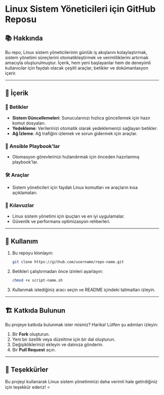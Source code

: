 # Linux Sistem Yöneticileri için GitHub Reposu

## 📚 Hakkında
Bu repo, Linux sistem yöneticilerinin günlük iş akışlarını kolaylaştırmak, sistem yönetimi süreçlerini otomatikleştirmek ve verimliliklerini artırmak amacıyla oluşturulmuştur. İçerik, hem yeni başlayanlar hem de deneyimli kullanıcılar için faydalı olacak çeşitli araçlar, betikler ve dokümantasyon içerir.

---

## 🚀 İçerik

### 🔧 Betikler
- **Sistem Güncellemeleri**: Sunucularınızı hızlıca güncellemek için hazır komut dosyaları.
- **Yedekleme**: Verilerinizi otomatik olarak yedeklemenizi sağlayan betikler.
- **Ağ İzleme**: Ağ trafiğini izlemek ve sorun gidermek için araçlar.

### 📂 Ansible Playbook'lar
- Otomasyon görevlerinizi hızlandırmak için önceden hazırlanmış playbook'lar.

### 🛠️ Araçlar
- Sistem yöneticileri için faydalı Linux komutları ve araçların kısa açıklamaları.

### 📖 Kılavuzlar
- Linux sistem yönetimi için ipuçları ve en iyi uygulamalar.
- Güvenlik ve performans optimizasyon rehberleri.

---

## 📜 Kullanım
1. Bu repoyu klonlayın:
   ```bash
   git clone https://github.com/username/repo-name.git
   ```
2. Betikleri çalıştırmadan önce izinleri ayarlayın:
   ```bash
   chmod +x script-name.sh
   ```
3. Kullanmak istediğiniz aracı seçin ve README içindeki talimatları izleyin.

---

## 🏗️ Katkıda Bulunun
Bu projeye katkıda bulunmak ister misiniz? Harika! Lütfen şu adımları izleyin:
1. Bir **Fork** oluşturun.
2. Yeni bir özellik veya düzeltme için bir dal oluşturun.
3. Değişikliklerinizi ekleyin ve dalınıza gönderin.
4. Bir **Pull Request** açın.

---

## 🌟 Teşekkürler
Bu projeyi kullanarak Linux sistem yönetiminizi daha verimli hale getirdiğiniz için teşekkür ederiz! ⭐
